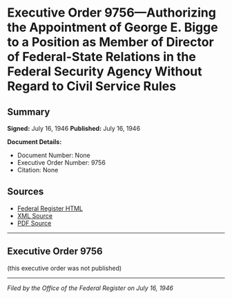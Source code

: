 # Executive Order 9756—Authorizing the Appointment of George E. Bigge to a Position as Member of Director of Federal-State Relations in the Federal Security Agency Without Regard to Civil Service Rules

## Summary

**Signed:** July 16, 1946
**Published:** July 16, 1946

**Document Details:**
- Document Number: None
- Executive Order Number: 9756
- Citation: None

## Sources
- [Federal Register HTML](https://www.presidency.ucsb.edu/documents/executive-order-9756-authorizing-the-appointment-george-e-bigge-position-member-director)
- [XML Source](None)
- [PDF Source](None)

---

## Executive Order 9756

(this executive order was not published)

---

*Filed by the Office of the Federal Register on July 16, 1946*

